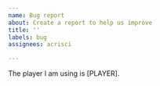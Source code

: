 ```yaml
---
name: Bug report
about: Create a report to help us improve
title: ''
labels: bug
assignees: acrisci

---
```


The player I am using is [PLAYER].
